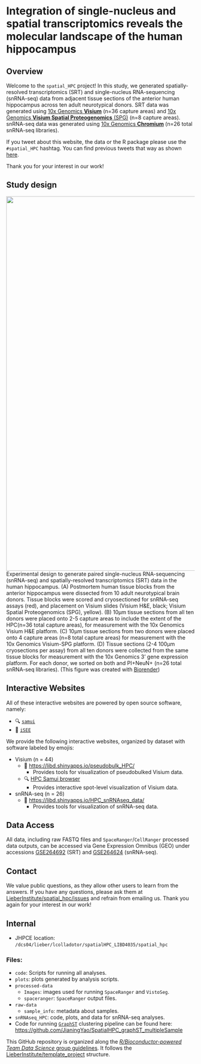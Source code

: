 Integration of single-nucleus and spatial transcriptomics reveals the
molecular landscape of the human hippocampus
================

<!-- README.md is generated from README.Rmd. Please edit that file -->

## Overview

Welcome to the `spatial_HPC` project! In this study, we generated
spatially-resolved transcriptomics (SRT) and single-nucleus
RNA-sequencing (snRNA-seq) data from adjacent tissue sections of the
anterior human hippocampus across ten adult neurotypical donors. SRT
data was generated using [10x Genomics
**Visium**](https://www.10xgenomics.com/products/spatial-gene-expression)
(n=36 capture areas) and [10x Genomics **Visium Spatial Proteogenomics**
(SPG)](https://www.10xgenomics.com/products/spatial-proteogenomics) (n=8
capture areas). snRNA-seq data was generated using [10x Genomics
**Chromium**](https://www.10xgenomics.com/products/single-cell-gene-expression)
(n=26 total snRNA-seq libraries).

If you tweet about this website, the data or the R package please use
the <code>\#spatial_HPC</code> hashtag. You can find previous tweets
that way as shown
<a href="https://twitter.com/search?q=%23spatialDLPFC&src=typed_query">here</a>.

Thank you for your interest in our work!

## Study design

<img src="https://research.libd.org/spatial_hpc/img/Copy%20of%20HPC%20figure%201.png" width="1000px" align="left" />

Experimental design to generate paired single-nucleus RNA-sequencing
(snRNA-seq) and spatially-resolved transcriptomics (SRT) data in the
human hippocampus. (A) Postmortem human tissue blocks from the anterior
hippocampus were dissected from 10 adult neurotypical brain donors.
Tissue blocks were scored and cryosectioned for snRNA-seq assays (red),
and placement on Visium slides (Visium H&E, black; Visium Spatial
Proteogenomics (SPG), yellow). (B) 10μm tissue sections from all ten
donors were placed onto 2-5 capture areas to include the extent of the
HPC(n=36 total capture areas), for measurement with the 10x Genomics
Visium H&E platform. (C) 10μm tissue sections from two donors were
placed onto 4 capture areas (n=8 total capture areas) for measurement
with the 10x Genomics Visium-SPG platform. (D) Tissue sections (2-4
100μm cryosections per assay) from all ten donors were collected from
the same tissue blocks for measurement with the 10x Genomics 3’ gene
expression platform. For each donor, we sorted on both and PI+NeuN+
(n=26 total snRNA-seq libraries). (This figure was created with
[Biorender](https://biorender.com))

## Interactive Websites

All of these interactive websites are powered by open source software,
namely:

- 🔍 [`samui`](http://dx.doi.org/10.1017/S2633903X2300017X)
- 👀 [`iSEE`](https://doi.org/10.12688%2Ff1000research.14966.1)

We provide the following interactive websites, organized by dataset with
software labeled by emojis:

- Visium (n = 44)
  - 👀 <https://libd.shinyapps.io/pseudobulk_HPC/>
    - Provides tools for visualization of pseudobulked Visium data.
  - 🔍 [HPC Samui
    browser](https://samuibrowser.com/from?url=data.libd.org/samuibrowser/&s=Br3942&s=Br8325&s=Br2720&s=Br2743&s=Br3942-VSPG&s=Br6423&s=Br6432&s=Br6471&s=Br6522&s=Br8325-VSPG&s=Br8492&s=Br8667)
    - Provides interactive spot-level visualization of Visium data.
- snRNA-seq (n = 26)
  - 👀 <https://libd.shinyapps.io/HPC_snRNAseq_data/>
    - Provides tools for visualization of snRNA-seq data.

## Data Access

All data, including raw FASTQ files and `SpaceRanger`/`CellRanger`
processed data outputs, can be accessed via Gene Expression Omnibus
(GEO) under accessions
[GSE264692](https://www.ncbi.nlm.nih.gov/geo/query/acc.cgi?acc=GSE264692)
(SRT) and
[GSE264624](https://www.ncbi.nlm.nih.gov/geo/query/acc.cgi?acc=GSE264624)
(snRNA-seq).

## Contact

We value public questions, as they allow other users to learn from the
answers. If you have any questions, please ask them at
[LieberInstitute/spatial_hpc/issues](https://github.com/LieberInstitute/spatial_hpc/issues)
and refrain from emailing us. Thank you again for your interest in our
work!

## Internal

- JHPCE location:
  `/dcs04/lieber/lcolladotor/spatialHPC_LIBD4035/spatial_hpc`

### Files:

- `code`: Scripts for running all analyses.
- `plots`: plots generated by analysis scripts.
- `processed-data`
  - `Images`: images used for running `SpaceRanger` and `VistoSeg`.
  - `spaceranger`: `SpaceRanger` output files.
- `raw-data`
  - `sample_info`: metadata about samples.
- `snRNAseq_HPC`: code, plots, and data for snRNA-seq analyses.
- Code for running
  [`GraphST`](https://doi.org/10.1038/s41467-023-36796-3) clustering
  pipeline can be found here:
  <https://github.com/JianingYao/SpatialHPC_graphST_multipleSample>

This GitHub repository is organized along the [*R/Bioconductor-powered
Team Data Science* group
guidelines](https://lcolladotor.github.io/bioc_team_ds/organizing-your-work.html#.Yaf9fPHMIdk).
It follows the
[LieberInstitute/template_project](https://github.com/LieberInstitute/template_project)
structure.
